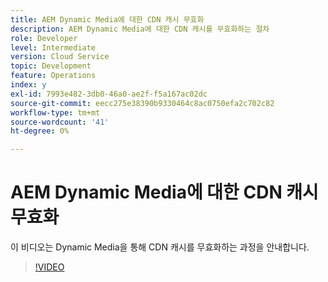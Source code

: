 ```yaml
---
title: AEM Dynamic Media에 대한 CDN 캐시 무효화
description: AEM Dynamic Media에 대한 CDN 캐시를 무효화하는 절차
role: Developer
level: Intermediate
version: Cloud Service
topic: Development
feature: Operations
index: y
exl-id: 7993e482-3db0-46a0-ae2f-f5a167ac02dc
source-git-commit: eecc275e38390b9330464c8ac0750efa2c702c82
workflow-type: tm+mt
source-wordcount: '41'
ht-degree: 0%

---
```


# AEM Dynamic Media에 대한 CDN 캐시 무효화

이 비디오는 Dynamic Media을 통해 CDN 캐시를 무효화하는 과정을 안내합니다.

>[!VIDEO](https://video.tv.adobe.com/v/335457?quality=12&learn=on)
